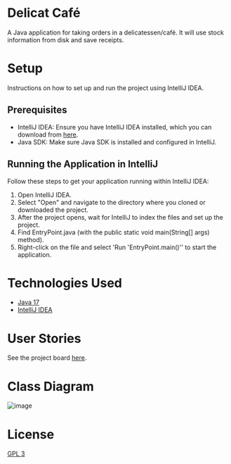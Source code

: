 # Delicat Café

A Java application for taking orders in a delicatessen/café.
It will use stock information from disk and save receipts.

# Setup

Instructions on how to set up and run the project using IntelliJ IDEA.

## Prerequisites

- IntelliJ IDEA: Ensure you have IntelliJ IDEA installed, which you can download
  from [here](https://www.jetbrains.com/idea/download/).
- Java SDK: Make sure Java SDK is installed and configured in IntelliJ.

## Running the Application in IntelliJ

Follow these steps to get your application running within IntelliJ IDEA:

1. Open IntelliJ IDEA.
2. Select "Open" and navigate to the directory where you cloned or downloaded the project.
3. After the project opens, wait for IntelliJ to index the files and set up the project.
4. Find EntryPoint.java (with the public static void main(String[] args) method).
5. Right-click on the file and select 'Run 'EntryPoint.main()'' to start the application.

# Technologies Used

- [Java 17](https://www.oracle.com/java/technologies/javase/jdk17-archive-downloads.html)
- [IntelliJ IDEA](https://www.jetbrains.com/idea/download/)

# User Stories

See the project board [here](https://github.com/users/Benjamin-Bergman/projects/3).

# Class Diagram

![image](https://github.com/Benjamin-Bergman/DelicatCafe/assets/166551442/c6095672-9269-418e-9bfe-b40cda8a67d6)

# License

[GPL 3](https://www.gnu.org/licenses/gpl-3.0.html)
